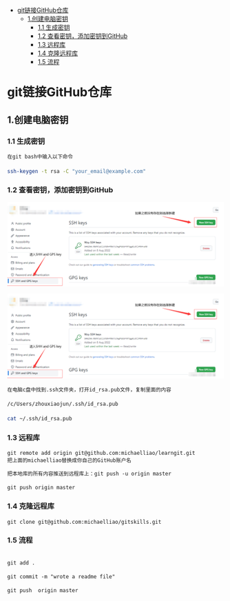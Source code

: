 - [git链接GitHub仓库](#git链接github仓库)
  - [1.创建电脑密钥](#1创建电脑密钥)
    - [1.1 生成密钥](#11-生成密钥)
    - [1.2 查看密钥，添加密钥到GitHub](#12-查看密钥添加密钥到github)
    - [1.3 远程库](#13-远程库)
    - [1.4 克隆远程库](#14-克隆远程库)
    - [1.5 流程](#15-流程)

# git链接GitHub仓库

## 1.创建电脑密钥

### 1.1 生成密钥

```bash 
在git bash中输入以下命令

ssh-keygen -t rsa -C "your_email@example.com"
```

### 1.2 查看密钥，添加密钥到GitHub
![](https://github.com/timesun135/notebook/blob/master/2024-9-6/%E5%9B%BE%E7%89%87/1.jpg)

<img src="https://github.com/timesun135/notebook/blob/master/2024-9-6/%E5%9B%BE%E7%89%87/1.jpg"  style="zoom:50%;" alt="" title=""  />

```bash
在电脑c盘中找到.ssh文件夹，打开id_rsa.pub文件，复制里面的内容

/c/Users/zhouxiaojun/.ssh/id_rsa.pub

cat ~/.ssh/id_rsa.pub

```

### 1.3 远程库
```
git remote add origin git@github.com:michaelliao/learngit.git
把上面的michaelliao替换成你自己的GitHub账户名
```
```
把本地库的所有内容推送到远程库上：git push -u origin master

git push origin master
```

### 1.4 克隆远程库

```
git clone git@github.com:michaelliao/gitskills.git

```
### 1.5 流程

```

git add .

git commit -m "wrote a readme file"

git push  origin master
```





